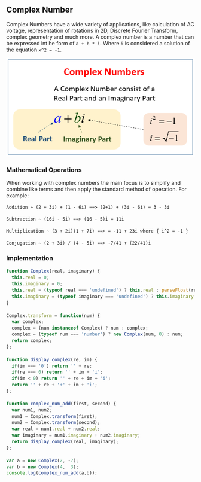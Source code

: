 ## Complex Number
Complex Numbers have a wide variety of applications, like calculation of AC voltage, representation of rotations in 2D, Discrete Fourier Transform, complex geometry and much more. A complex number is a number that can be expressed int he form of `a + b * i`. Where `i` is considered a solution of the equation `x^2 = -1`.

![Diagram1](https://github.com/Jzbonner/ProgrammingConcepts/blob/master/img-media/complex-number.png?raw=true)

### Mathematical Operations 
When working with complex numbers the main focus is to simplify and combine like terms and then apply the standard method of operation. For example:

```
Addition ~ (2 + 3i) + (1 - 6i) ==> (2+1) + (3i - 6i) = 3 - 3i

Subtraction ~ (16i - 5i) ==> (16 - 5)i = 11i 

Multiplication ~ (3 + 2i)(1 + 7i) ==> = -11 + 23i where { i^2 = -1 } 

Conjugation ~ (2 + 3i) / (4 - 5i) ==> -7/41 + (22/41)i 
```

### Implementation 
```javascript 
function Complex(real, imaginary) {
  this.real = 0;
  this.imaginary = 0;
  this.real = (typeof real === 'undefined') ? this.real : parseFloat(real);
  this.imaginary = (typeof imaginary === 'undefined') ? this.imaginary : parseFloat(imaginary);
}

Complex.transform = function(num) {
  var complex;
  complex = (num instanceof Complex) ? num : complex;
  complex = (typeof num === 'number') ? new Complex(num, 0) : num;
  return complex;
};

function display_complex(re, im) {
  if(im === '0') return '' + re;
  if(re === 0) return '' + im + 'i';
  if(im < 0) return '' + re + im + 'i';
  return '' + re + '+' + im + 'i';
};

function complex_num_add(first, second) {
  var num1, num2;
  num1 = Complex.transform(first);
  num2 = Complex.transform(second);
  var real = num1.real + num2.real;
  var imaginary = num1.imaginary + num2.imaginary;
  return display_complex(real, imaginary);
};

var a = new Complex(2, -7);
var b = new Complex(4,  3);
console.log(complex_num_add(a,b));

```